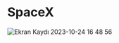# SpaceX

![Ekran Kaydı 2023-10-24 16 48 56](https://github.com/Mfatihelci/SpaceX/assets/99393090/93fe139a-1001-4756-80bb-6b3b402040eb)

